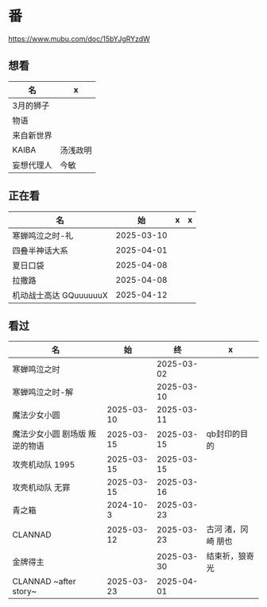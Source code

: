 # 番

https://www.mubu.com/doc/15bYJgRYzdW

## 想看

| 名         | x        |
| ---------- | -------- |
| 3月的狮子  |          |
| 物语       |          |
| 来自新世界 |          |
| KAIBA      | 汤浅政明 |
| 妄想代理人 | 今敏     |

## 正在看

| 名                     | 始         | x    | x    |
| ---------------------- | ---------- | ---- | ---- |
| 寒蝉鸣泣之时-礼        | 2025-03-10 |      |      |
| 四叠半神话大系         | 2025-04-01 |      |      |
| 夏日口袋               | 2025-04-08 |      |      |
| 拉撒路                 | 2025-04-08 |      |      |
| 机动战士高达 GQuuuuuuX | 2025-04-12 |      |      |



## 看过

| 名              | 始   | 终         | x    |
| --------------- | ---- | ---------- | ---- |
| 寒蝉鸣泣之时 |  | 2025-03-02 |  |
| 寒蝉鸣泣之时-解 |      | 2025-03-10 |      |
| 魔法少女小圆    | 2025-03-10 | 2025-03-11 |      |
| 魔法少女小圆 剧场版 叛逆的物语 | 2025-03-15 | 2025-03-15 | qb封印的目的 |
| 攻壳机动队 1995 | 2025-03-15 | 2025-03-15 |  |
| 攻壳机动队 无罪 | 2025-03-15 | 2025-03-16 | |
| 青之箱 | 2024-10-3 | 2025-03-23 | |
| CLANNAD | 2025-03-12 | 2025-03-23 | 古河 渚，冈崎 朋也 |
| 金牌得主 |  | 2025-03-30 | 结束祈，狼嵜光 |
| CLANNAD ~after story~ | 2025-03-23 | 2025-04-01 |  |

